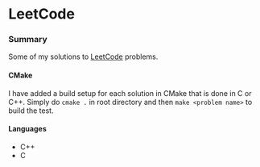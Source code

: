 # LeetCode

### Summary
Some of my solutions to [LeetCode](https://leetcode.com) problems.


#### CMake
I have added a build setup for each solution in CMake that is done in C or C++.
Simply do `cmake .` in root directory and then `make <problem name>` to build the test.


#### Languages
- C++
- C
